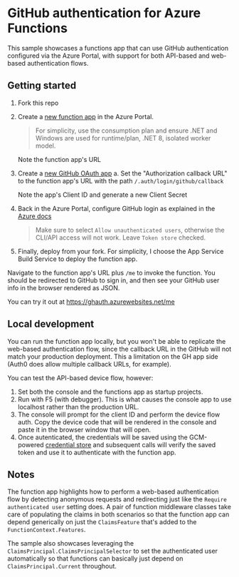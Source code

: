 # GitHub authentication for Azure Functions

This sample showcases a functions app that can use GitHub authentication 
configured via the Azure Portal, with support for both API-based and 
web-based authentication flows.

## Getting started

1. Fork this repo
2. Create a [new function app](https://portal.azure.com/#create/Microsoft.FunctionApp) in the Azure Portal. 
   > For simplicity, use the consumption plan and ensure .NET and Windows are used for runtime/plan,
   > .NET 8, isolated worker model.

   Note the function app's URL
3. Create a [new GitHub OAuth app](https://github.com/settings/applications/new)
   a. Set the "Authorization callback URL" to the function app's URL with the path `/.auth/login/github/callback`

   Note the app's Client ID and generate a new Client Secret

4. Back in the Azure Portal, configure GitHub login as explained in the 
   [Azure docs](https://learn.microsoft.com/en-us/azure/app-service/configure-authentication-provider-github)
   > Make sure to select `Allow unauthenticated users`, otherwise the CLI/API access will not work.
   > Leave `Token store` checked.
 
5. Finally, deploy from your fork. For simplicity, I choose the App Service Build Service to deploy the function app.

Navigate to the function app's URL plus `/me` to invoke the function. You should be redirected to GitHub to sign in,
and then see your GitHub user info in the browser rendered as JSON.

You can try it out at https://ghauth.azurewebsites.net/me

## Local development

You can run the function app locally, but you won't be able to replicate the web-based authentication flow, 
since the callback URL in the GitHub will not match your production deployment. This a limitation on the GH 
app side (Auth0 does allow multiple callback URLs, for example).

You can test the API-based device flow, however:

1. Set both the console and the functions app as startup projects.
2. Run with F5 (with debugger). This is what causes the console app to use localhost rather than the 
   production URL.
3. The console will prompt for the client ID and perform the device flow auth. Copy the device code that 
   will be rendered in the console and paste it in the browser window that will open.
4. Once autenticated, the credentials will be saved using the GCM-powered 
   [credential store](https://github.com/devlooped/CredentialManager/) and subsequent calls will verify 
   the saved token and use it to authenticate with the function app.

## Notes

The function app highlights how to perform a web-based authentication flow by detecting anonymous requests 
and redirecting just like the `Require authenticated user` setting does. A pair of function middleware 
classes take care of populating the claims in both scenarios so that the function app can depend generically 
on just the `ClaimsFeature` that's added to the `FunctionContext.Features`.

The sample also showcases leveraging the `ClaimsPrincipal.ClaimsPrincipalSelector` to set the 
authenticated user automatically so that functions can basically just depend on `ClaimsPrincipal.Current` 
throughout.